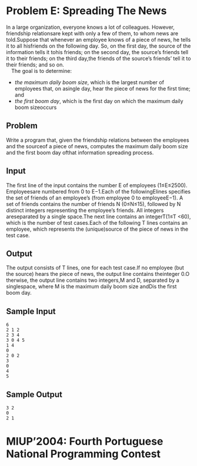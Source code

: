 # Problem E: Spreading The News  
In a large organization, everyone knows a lot of colleagues.  However, friendship relationsare kept with only a few of them, to whom news are told.Suppose  that  whenever  an  employee  knows  of  a  piece  of  news,  he  tells  it  to  all  hisfriends on the following day.  So, on the first day, the source of the information tells it tohis friends; on the second day, the source’s friends tell it to their friends; on the third day,the friends of the source’s friends’ tell it to their friends; and so on.  
&emsp;The goal is to determine:    

- _the maximum daily boom size_, which is the largest number of employees that, on asingle day, hear the piece of news for the first time; and  
- _the  first  boom  day_, which is the first day on which the maximum daily boom sizeoccurs  

## Problem  
Write a program that, given the friendship relations between the employees and the sourceof a piece of news,  computes the maximum daily boom size and the first boom day ofthat information spreading process.  
## Input  
The first line of the input contains the number E of employees (1≤E≤2500). Employeesare numbered from 0 to E−1.Each of the followingElines specifies the set of friends of an employee’s (from employee 0  to  employeeE−1).   A  set  of  friends  contains  the  number  of  friends N (0≤N≤15), followed by N distinct integers representing the employee’s friends.  All integers areseparated by a single space.The next line contains an integerT(1≤T <60), which is the number of test cases.Each  of  the  following T lines  contains  an  employee,  which  represents  the  (unique)source of the piece of news in the test case.  
## Output  
The output consists of T lines, one for each test case.If no employee (but the source) hears the piece of news, the output line contains theinteger 0.O therwise,  the  output  line  contains  two  integers,M and D,  separated  by  a  singlespace, where M is the maximum daily boom size andDis the first boom day.   
## Sample Input  

``` 
6
2 1 2
2 3 4
3 0 4 5
1 4
0
2 0 2
3
0
4
5
```

## Sample Output  

``` 
3 2
0
2 1
```

# MIUP’2004: Fourth Portuguese National Programming Contest


